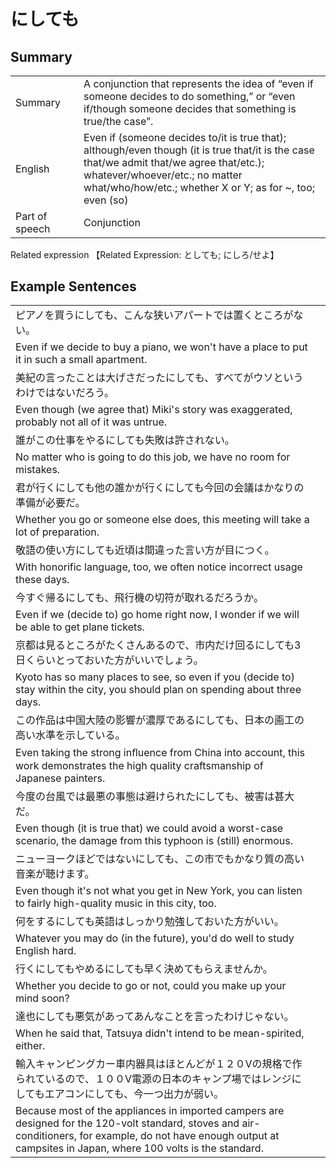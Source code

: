 # にしても

## Summary

<table><tr>   <td>Summary<td>   <td>A conjunction that represents the idea of “even if someone decides to do something,” or “even if/though someone decides that something is true/the case”.</td><tr><tr>   <td>English<td>   <td>Even if (someone decides to/it is true that); although/even though (it is true that/it is the case that/we admit that/we agree that/etc.); whatever/whoever/etc.; no matter what/who/how/etc.; whether X or Y; as for ~, too; even (so)</td><tr><tr>   <td>Part of speech<td>   <td>Conjunction</td><tr></table><tr>   <td>Related expression<td>   <td>【Related Expression: としても; にしろ/せよ】</td><tr></table></table>

## Example Sentences

<table><tr><td>ピアノを買うにしても、こんな狭いアパートでは置くところがない。<td><tr><tr><td>Even if we decide to buy a piano, we won't have a place to put it in such a small apartment.<td><tr><tr><td>美紀の言ったことは大げさだったにしても、すべてがウソというわけではないだろう。<td><tr><tr><td>Even though (we agree that) Miki's story was exaggerated, probably not all of it was untrue.<td><tr><tr><td>誰がこの仕事をやるにしても失敗は許されない。<td><tr><tr><td>No matter who is going to do this job, we have no room for mistakes.<td><tr><tr><td>君が行くにしても他の誰かが行くにしても今回の会議はかなりの準備が必要だ。<td><tr><tr><td>Whether you go or someone else does, this meeting will take a lot of preparation.<td><tr><tr><td>敬語の使い方にしても近頃は間違った言い方が目につく。<td><tr><tr><td>With honorific language, too, we often notice incorrect usage these days.<td><tr><tr><td>今すぐ帰るにしても、飛行機の切符が取れるだろうか。<td><tr><tr><td>Even if we (decide to) go home right now, I wonder if we will be able to get plane tickets.<td><tr><tr><td>京都は見るところがたくさんあるので、市内だけ回るにしても3日くらいとっておいた方がいいでしょう。<td><tr><tr><td>Kyoto has so many places to see, so even if you (decide to) stay within the city, you should plan on spending about three days.<td><tr><tr><td>この作品は中国大陸の影響が濃厚であるにしても、日本の画工の高い水準を示している。<td><tr><tr><td>Even taking the strong inﬂuence from China into account, this work demonstrates the high quality craftsmanship of Japanese painters.<td><tr><tr><td>今度の台風では最悪の事態は避けられたにしても、被害は甚大だ。<td><tr><tr><td>Even though (it is true that) we could avoid a worst-case scenario, the damage from this typhoon is (still) enormous.<td><tr><tr><td>ニューヨークほどではないにしても、この市でもかなり質の高い音楽が聴けます。<td><tr><tr><td>Even though it's not what you get in New York, you can listen to fairly high-quality music in this city, too.<td><tr><tr><td>何をするにしても英語はしっかり勉強しておいた方がいい。<td><tr><tr><td>Whatever you may do (in the future), you'd do well to study English hard.<td><tr><tr><td>行くにしてもやめるにしても早く決めてもらえませんか。<td><tr><tr><td>Whether you decide to go or not, could you make up your mind soon?<td><tr><tr><td>達也にしても悪気があってあんなことを言ったわけじゃない。<td><tr><tr><td>When he said that, Tatsuya didn't intend to be mean-spirited, either.<td><tr><tr><td>輸入キャンピングカー車内器具はほとんどが１２０Vの規格で作られているので、１００V電源の日本のキャンプ場ではレンジにしてもエアコンにしても、今一つ出力が弱い。<td><tr><tr><td>Because most of the appliances in imported campers are designed for the 120-volt standard, stoves and air-conditioners, for example, do not have enough output at campsites in Japan, where 100 volts is the standard.<td><tr></table>

